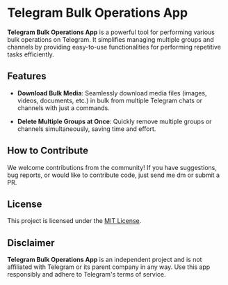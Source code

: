 # Telegram Bulk Operations App

**Telegram Bulk Operations App** is a powerful tool for performing various bulk operations on Telegram. It simplifies managing multiple groups and channels by providing easy-to-use functionalities for performing repetitive tasks efficiently.

## Features

- **Download Bulk Media**: Seamlessly download media files (images, videos, documents, etc.) in bulk from multiple Telegram chats or channels with just a commands.

- **Delete Multiple Groups at Once**: Quickly remove multiple groups or channels simultaneously, saving time and effort.

## How to Contribute

We welcome contributions from the community! If you have suggestions, bug reports, or would like to contribute code, just send me dm or submit a PR.

## License

This project is licensed under the [MIT License](LICENSE).

## Disclaimer

**Telegram Bulk Operations App** is an independent project and is not affiliated with Telegram or its parent company in any way. Use this app responsibly and adhere to Telegram's terms of service.

